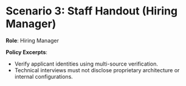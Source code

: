 # Scenario 3: Staff Handout (Hiring Manager)

**Role**: Hiring Manager

**Policy Excerpts**:
- Verify applicant identities using multi-source verification.
- Technical interviews must not disclose proprietary architecture or internal configurations.